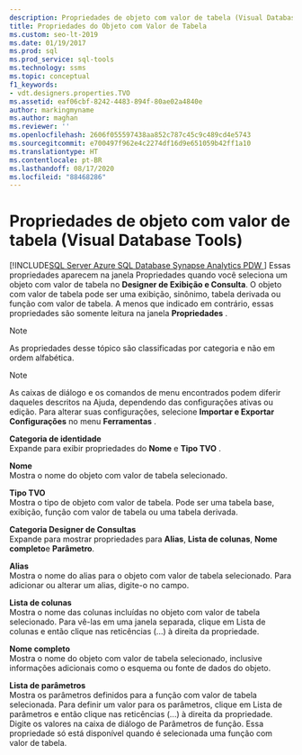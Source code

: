 ```yaml
---
description: Propriedades de objeto com valor de tabela (Visual Database Tools)
title: Propriedades do Objeto com Valor de Tabela
ms.custom: seo-lt-2019
ms.date: 01/19/2017
ms.prod: sql
ms.prod_service: sql-tools
ms.technology: ssms
ms.topic: conceptual
f1_keywords:
- vdt.designers.properties.TVO
ms.assetid: eaf06cbf-8242-4483-894f-80ae02a4840e
author: markingmyname
ms.author: maghan
ms.reviewer: ''
ms.openlocfilehash: 2606f055597438aa852c787c45c9c489cd4e5743
ms.sourcegitcommit: e700497f962e4c2274df16d9e651059b42ff1a10
ms.translationtype: HT
ms.contentlocale: pt-BR
ms.lasthandoff: 08/17/2020
ms.locfileid: "88468286"
---
```

# <a name="table-valued-object-properties-visual-database-tools"></a>Propriedades de objeto com valor de tabela (Visual Database Tools)
[!INCLUDE[SQL Server Azure SQL Database Synapse Analytics PDW ](../../includes/applies-to-version/sql-asdb-asdbmi-asa-pdw.md)]
 Essas propriedades aparecem na janela Propriedades quando você seleciona um objeto com valor de tabela no **Designer de Exibição e Consulta**. O objeto com valor de tabela pode ser uma exibição, sinônimo, tabela derivada ou função com valor de tabela. A menos que indicado em contrário, essas propriedades são somente leitura na janela **Propriedades** .  
  
> [!NOTE]  
> As propriedades desse tópico são classificadas por categoria e não em ordem alfabética.  
  
> [!NOTE]  
> As caixas de diálogo e os comandos de menu encontrados podem diferir daqueles descritos na Ajuda, dependendo das configurações ativas ou edição. Para alterar suas configurações, selecione **Importar e Exportar Configurações** no menu **Ferramentas** .  
  
**Categoria de identidade**  
Expande para exibir propriedades do **Nome** e **Tipo TVO** .  
  
**Nome**  
Mostra o nome do objeto com valor de tabela selecionado.  
  
**Tipo TVO**  
Mostra o tipo de objeto com valor de tabela. Pode ser uma tabela base, exibição, função com valor de tabela ou uma tabela derivada.  
  
**Categoria Designer de Consultas**  
Expande para mostrar propriedades para **Alias**, **Lista de colunas**, **Nome completo**e **Parâmetro**.  
  
**Alias**  
Mostra o nome do alias para o objeto com valor de tabela selecionado. Para adicionar ou alterar um alias, digite-o no campo.  
  
**Lista de colunas**  
Mostra o nome das colunas incluídas no objeto com valor de tabela selecionado. Para vê-las em uma janela separada, clique em Lista de colunas e então clique nas reticências (...) à direita da propriedade.  
  
**Nome completo**  
Mostra o nome do objeto com valor de tabela selecionado, inclusive informações adicionais como o esquema ou fonte de dados do objeto.  
  
**Lista de parâmetros**  
Mostra os parâmetros definidos para a função com valor de tabela selecionada. Para definir um valor para os parâmetros, clique em Lista de parâmetros e então clique nas reticências (...) à direita da propriedade. Digite os valores na caixa de diálogo de Parâmetros de função. Essa propriedade só está disponível quando é selecionada uma função com valor de tabela.  
  
